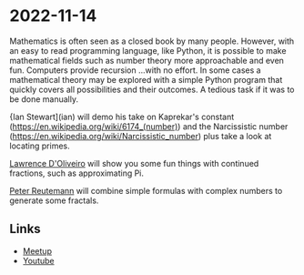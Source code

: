 # 2022-11-14

Mathematics is often seen as a closed book by many people. However, with an easy to read programming language, like Python, it is possible to make mathematical fields such as number theory more approachable and even fun.
Computers provide recursion ...with no effort. In some cases a mathematical theory may be explored with a simple Python program that quickly covers all possibilities and their outcomes. A tedious task if it was to be done manually.

{Ian Stewart](ian) will demo his take on Kaprekar's constant (https://en.wikipedia.org/wiki/6174_(number)) and the Narcissistic number (https://en.wikipedia.org/wiki/Narcissistic_number) plus take a look at locating primes.

[Lawrence D'Oliveiro](ldo) will show you some fun things with continued fractions, such as approximating Pi.

[Peter Reutemann](fractals) will combine simple formulas with complex numbers to generate some fractals.


## Links

* [Meetup](https://www.meetup.com/nzpug-hamilton/events/283776852/)
* [Youtube](https://www.youtube.com/watch?v=kYV8qbU6oHI)
